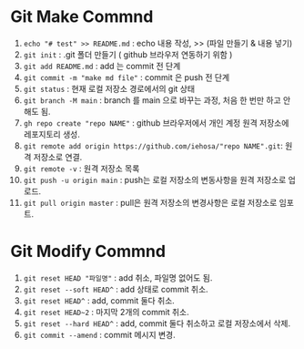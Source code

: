 # Git Make Commnd

01. `echo "# test" >> README.md` : echo 내용 작성, >> (파일 만들기 & 내용 넣기)
02. `git init` : .git 폴더 만들기 ( github 브라우저 연동하기 위함 )
03. `git add README.md` : add 는 commit 전 단계
04. `git commit -m "make md file"` : commit 은 push 전 단계
05. `git status` : 현재 로컬 저장소 경로에서의 git 상태
06. `git branch -M main` : branch 를 main 으로 바꾸는 과정, 처음 한 번만 하고 안해도 됨.
07. `gh repo create "repo NAME"` : github 브라우저에서  개인 계정 원격 저장소에 레포지토리 생성.
08. `git remote add origin https://github.com/iehosa/"repo NAME".git`: 원격 저장소로 연결.
09. `git remote -v` : 원격 저장소 목록
10. `git push -u origin main` : push는 로컬 저장소의 변동사항을 원격 저장소로 업로드.
11. `git pull origin master` : pull은 원격 저장소의 변경사항은 로컬 저장소로 임포트.

# Git Modify Commnd

01. `git reset HEAD "파일명"` : add 취소, 파일명 없어도 됨.
02. `git reset --soft HEAD^` : add 상태로 commit 취소.
03. `git reset HEAD^` : add, commit 둘다 취소.
04. `git reset HEAD~2` : 마지막 2개의 commit 취소.
05. `git reset --hard HEAD^` : add, commit 둘다 취소하고 로컬 저장소에서 삭제.
06. `git commit --amend` : commit 메시지 변경.
